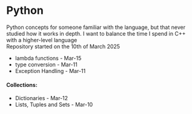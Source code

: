 # Python

Python concepts for someone familiar with the language, 
but that never studied how it works in depth. I want to
balance the time I spend in C++ with a higher-level
language  
Repository started on the 10th of March 2025

- lambda functions - Mar-15
- type conversion - Mar-11
- Exception Handling - Mar-11

#### Collections:
- Dictionaries - Mar-12
- Lists, Tuples and Sets - Mar-10